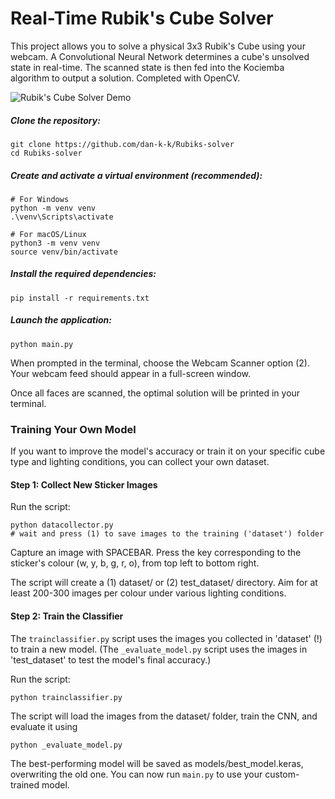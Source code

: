 # Real-Time Rubik's Cube Solver

This project allows you to solve a physical 3x3 Rubik's Cube using your webcam. A Convolutional Neural Network determines a cube's unsolved state in real-time. The scanned state is then fed into the Kociemba algorithm to output a solution. Completed with OpenCV.

![Rubik's Cube Solver Demo](images/Rubik_s-example3.gif)

##### Clone the repository:

```
git clone https://github.com/dan-k-k/Rubiks-solver
cd Rubiks-solver
```

##### Create and activate a virtual environment (recommended):

```
# For Windows
python -m venv venv
.\venv\Scripts\activate

# For macOS/Linux
python3 -m venv venv
source venv/bin/activate
```

##### Install the required dependencies:

```
pip install -r requirements.txt
```

##### Launch the application:

```
python main.py
```

When prompted in the terminal, choose the Webcam Scanner option (2). Your webcam feed should appear in a full-screen window.

Once all faces are scanned, the optimal solution will be printed in your terminal.

### Training Your Own Model

If you want to improve the model's accuracy or train it on your specific cube type and lighting conditions, you can collect your own dataset.

#### Step 1: Collect New Sticker Images

Run the script:

```
python datacollector.py
# wait and press (1) to save images to the training ('dataset') folder
```

Capture an image with SPACEBAR.
Press the key corresponding to the sticker's colour (w, y, b, g, r, o), from top left to bottom right.

The script will create a (1) dataset/ or (2) test_dataset/ directory. 
Aim for at least 200-300 images per colour under various lighting conditions.

#### Step 2: Train the Classifier

The `trainclassifier.py` script uses the images you collected in 'dataset' (!) to train a new model.
(The `_evaluate_model.py` script uses the images in 'test_dataset' to test the model's final accuracy.)

Run the script:
```
python trainclassifier.py
```
The script will load the images from the dataset/ folder, train the CNN, and evaluate it using
```
python _evaluate_model.py
```

The best-performing model will be saved as models/best_model.keras, overwriting the old one. 
You can now run `main.py` to use your custom-trained model.
